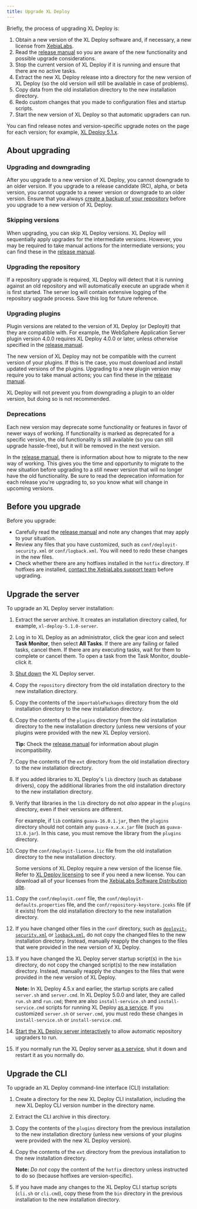 ```yaml
---
title: Upgrade XL Deploy
---
```


Briefly, the process of upgrading XL Deploy is:

1. Obtain a new version of the XL Deploy software and, if necessary, a new license from [XebiaLabs](https://dist.xebialabs.com/).
1. Read the [release manual](/xl-deploy/latest/releasemanual.html) so you are aware of the new functionality and possible upgrade considerations.
1. Stop the current version of XL Deploy if it is running and ensure that there are no active tasks.
1. Extract the new XL Deploy release into a directory for the new version of XL Deploy (so the old version will still be available in case of problems).
1. Copy data from the old installation directory to the new installation directory.
1. Redo custom changes that you made to configuration files and startup scripts.
1. Start the new version of XL Deploy so that automatic upgraders can run.

You can find release notes and version-specific upgrade notes on the page for each version; for example, [XL Deploy 5.1.x](/xl-deploy/5.1.x/).

## About upgrading

### Upgrading and downgrading

After you upgrade to a new version of XL Deploy, you cannot downgrade to an older version. If you upgrade to a release candidate (RC), alpha, or beta version, you cannot upgrade to a newer version or downgrade to an older version. Ensure that you always [create a backup of your repository](/xl-deploy/how-to/back-up-xl-deploy.html) before you upgrade to a new version of XL Deploy.

### Skipping versions

When upgrading, you can skip XL Deploy versions. XL Deploy will sequentially apply upgrades for the intermediate versions. However, you may be required to take manual actions for the intermediate versions; you can find these in the [release manual](/xl-deploy/latest/releasemanual.html).

### Upgrading the repository

If a repository upgrade is required, XL Deploy will detect that it is running against an old repository and will automatically execute an upgrade when it is first started. The server log will contain extensive logging of the repository upgrade process. Save this log for future reference.

### Upgrading plugins

Plugin versions are related to the version of XL Deploy (or Deployit) that they are compatible with. For example, the WebSphere Application Server plugin version 4.0.0 requires XL Deploy 4.0.0 or later, unless otherwise specified in the [release manual](/xl-deploy/latest/releasemanual.html).

The new version of XL Deploy may not be compatible with the current version of your plugins. If this is the case, you must download and install updated versions of the plugins. Upgrading to a new plugin version may require you to take manual actions; you can find these in the [release manual](/xl-deploy/latest/releasemanual.html).

XL Deploy will not prevent you from downgrading a plugin to an older version, but doing so is not recommended.

### Deprecations

Each new version may deprecate some functionality or features in favor of newer ways of working. If functionality is marked as deprecated for a specific version, the old functionality is still available (so you can still upgrade hassle-free), but it will be removed in the next version.

In the [release manual](/xl-deploy/latest/releasemanual.html), there is information about how to migrate to the new way of working. This gives you the time and opportunity to migrate to the new situation before upgrading to a still newer version that will no longer have the old functionality. Be sure to read the deprecation information for each release you're upgrading to, so you know what will change in upcoming versions.

## Before you upgrade

Before you upgrade:

* Carefully read the [release manual](/xl-deploy/latest/releasemanual.html) and note any changes that may apply to your situation.
* Review any files that you have customized, such as `conf/deployit-security.xml` or `conf/logback.xml`. You will need to redo these changes in the new files.
* Check whether there are any hotfixes installed in the `hotfix` directory. If hotfixes are installed, [contact the XebiaLabs support team](https://support.xebialabs.com/hc/en-us/requests/new) before upgrading.

## Upgrade the server

To upgrade an XL Deploy server installation:

1. Extract the server archive. It creates an installation directory called, for example, `xl-deploy-5.1.0-server`.

1. Log in to XL Deploy as an administrator, click the gear icon and select **Task Monitor**, then select **All Tasks**. If there are any failing or failed tasks, cancel them. If there are any executing tasks, wait for them to complete or cancel them. To open a task from the Task Monitor, double-click it.

1. [Shut down](/xl-deploy/how-to/shut-down-xl-deploy.html) the XL Deploy server.

1. Copy the `repository` directory from the old installation directory to the new installation directory.

1. Copy the contents of the `importablePackages` directory from the old installation directory to the new installation directory.

1. Copy the contents of the `plugins` directory from the old installation directory to the new installation directory (unless new versions of your plugins were provided with the new XL Deploy version).

    **Tip:** Check the [release manual](/xl-deploy/latest/releasemanual.html) for information about plugin incompatibility.

1. Copy the contents of the `ext` directory from the old installation directory to the new installation directory.

1. If you added libraries to XL Deploy's `lib` directory (such as database drivers), copy the additional libraries from the old installation directory to the new installation directory.

1. Verify that libraries in the `lib` directory do not *also* appear in the `plugins` directory, even if their versions are different.

    For example, if `lib` contains `guava-16.0.1.jar`, then the `plugins` directory should not contain any `guava-x.x.x.jar` file (such as `guava-13.0.jar`). In this case, you must remove the library from the `plugins` directory.

1. Copy the `conf/deployit-license.lic` file from the old installation directory to the new installation directory.

    Some versions of XL Deploy require a new version of the license file. Refer to [XL Deploy licensing](/xl-deploy/concept/xl-deploy-licensing.html#license-types) to see if you need a new license. You can download all of your licenses from the [XebiaLabs Software Distribution site](https://dist.xebialabs.com/).

1. Copy the `conf/deployit.conf` file, the `conf/deployit-defaults.properties` file, and the `conf/repository-keystore.jceks` file (if it exists) from the old installation directory to the new installation directory.

1. If you have changed other files in the `conf` directory, such as [`deployit-security.xml`](/xl-deploy/how-to/connect-xl-deploy-to-ldap-or-active-directory.html) or [`logback.xml`](/xl-deploy/how-to/using-xl-deploy-logging.html#configure-logging), do not copy the changed files to the new installation directory. Instead, manually reapply the changes to the files that were provided in the new version of XL Deploy.

1. If you have changed the XL Deploy server startup script(s) in the `bin` directory, do not copy the changed script(s) to the new installation directory. Instead, manually reapply the changes to the files that were provided in the new version of XL Deploy.

    **Note:** In XL Deploy 4.5.x and earlier, the startup scripts are called `server.sh` and `server.cmd`. In XL Deploy 5.0.0 and later, they are called `run.sh` and `run.cmd`; there are also `install-service.sh` and `install-service.cmd` scripts for running XL Deploy [as a service](/xl-deploy/how-to/install-xl-deploy-as-a-service.html). If you customized `server.sh` or `server.cmd`, you must redo these changes in `install-service.sh` or `install-service.cmd`.

1. [Start the XL Deploy server interactively](/xl-deploy/how-to/start-xl-deploy.html) to allow automatic repository upgraders to run.

1. If you normally run the XL Deploy server [as a service](/xl-deploy/how-to/install-xl-deploy-as-a-service.html), shut it down and restart it as you normally do.

## Upgrade the CLI

To upgrade an XL Deploy command-line interface (CLI) installation:

1. Create a directory for the new XL Deploy CLI installation, including the new XL Deploy CLI version number in the directory name.
1. Extract the CLI archive in this directory.
1. Copy the contents of the `plugins` directory from the previous installation to the new installation directory (unless new versions of your plugins were provided with the new XL Deploy version).
1. Copy the contents of the `ext` directory from the previous installation to the new installation directory.

    **Note:** *Do not* copy the content of the `hotfix` directory unless instructed to do so (because hotfixes are version-specific).

1. If you have made any changes to the XL Deploy CLI startup scripts (`cli.sh` or `cli.cmd`), copy these from the `bin` directory in the previous installation to the new installation directory.
